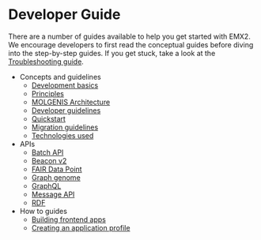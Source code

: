 # Developer Guide

There are a number of guides available to help you get started with EMX2. We encourage developers to first read the conceptual guides before diving into the step-by-step guides. If you get stuck, take a look at the [Troubleshooting guide](./dev_troubleshooting.md).

- Concepts and guidelines
    - [Development basics](./dev_basics.md)
    - [Principles](./dev_principles.md)
    - [MOLGENIS Architecture](./dev_architecture.md)
    - [Developer guidelines](./dev_guidelines.md)
    - [Quickstart](./dev_quickstart.md)
    - [Migration guidelines](./dev_migrations.md)
    - [Technologies used](./dev_technologies.md)
- APIs
    - [Batch API](./dev_batchapi.md)
    - [Beacon v2](./dev_beaconv2.md)
    - [FAIR Data Point](./dev_fairdatapoint.md)
    - [Graph genome](./dev_graphgenome.md)
    - [GraphQL](./dev_graphql.md)
    - [Message API](./dev_messageapi.md)
    - [RDF](./dev_rdf.md)
- How to guides
    - [Building frontend apps](./dev_apps.md)
    - [Creating an application profile](./dev_profiles.md)
